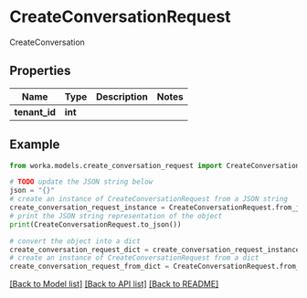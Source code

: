 # CreateConversationRequest

CreateConversation

## Properties

Name | Type | Description | Notes
------------ | ------------- | ------------- | -------------
**tenant_id** | **int** |  | 

## Example

```python
from worka.models.create_conversation_request import CreateConversationRequest

# TODO update the JSON string below
json = "{}"
# create an instance of CreateConversationRequest from a JSON string
create_conversation_request_instance = CreateConversationRequest.from_json(json)
# print the JSON string representation of the object
print(CreateConversationRequest.to_json())

# convert the object into a dict
create_conversation_request_dict = create_conversation_request_instance.to_dict()
# create an instance of CreateConversationRequest from a dict
create_conversation_request_from_dict = CreateConversationRequest.from_dict(create_conversation_request_dict)
```
[[Back to Model list]](../README.md#documentation-for-models) [[Back to API list]](../README.md#documentation-for-api-endpoints) [[Back to README]](../README.md)


